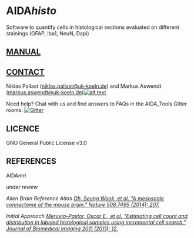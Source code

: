 [1.2]: http://i.imgur.com/wWzX9uB.png
[1]: http://www.twitter.com/AswendtMarkus
<!--social icon from https://github.com/carlsednaoui/gitsocial -->

<h1>AIDA<i>histo</i></h1>
Software to quantify cells in histological sections evaluated on different stainings (GFAP, Iba1, NeuN, Dapi)

[<h2>MANUAL</h2>](https://github.com/maswendt/AIDAhisto/blob/master/manual.pdf)

[<h2><b>CONTACT</h2></b>](https://neurologie.uk-koeln.de/forschung/ag-neuroimaging-und-neuroengineering/)
Niklas Pallast (niklas.pallast@uk-koeln.de) and 
Markus Aswendt (markus.aswendt@uk-koeln.de)[![alt text][1.2]][1]

Need help? Chat with us and find answers to FAQs in the AIDA_Tools Gitter rooms: [![Gitter](https://badges.gitter.im/AIDA_tools/community.svg)](https://gitter.im/AIDA_tools/community?utm_source=badge&utm_medium=badge&utm_campaign=pr-badge)
<h2><b>LICENCE</h2></b>
GNU General Public License v3.0
<h2><b>REFERENCES</h2></b>
AIDA<i>mri
<p>under review

Allen Brain Reference Atlas
[Oh, Seung Wook, et al. "A mesoscale connectome of the mouse brain." Nature 508.7495 (2014): 207.](https://www.nature.com/articles/nature13186)

Initial Approach
[Meruvia-Pastor, Oscar E., et al. "Estimating cell count and distribution in labeled histological samples using incremental cell search." Journal of Biomedical Imaging 2011 (2011): 12.](https://www.hindawi.com/journals/ijbi/2011/874702/)
